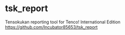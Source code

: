 # tsk_report
Tensokukan reporting tool for Tenco! International Edition
https://github.com/Incubator85653/tsk_report
